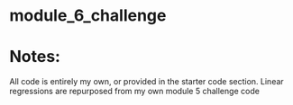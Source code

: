 # module_6_challenge


# Notes:
All code is entirely my own, or provided in the starter code section. Linear regressions are repurposed from my own module 5 challenge code
